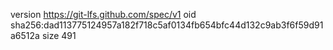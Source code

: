 version https://git-lfs.github.com/spec/v1
oid sha256:dad113775124957a182f718c5af0134fb654bfc44d132c9ab3f6f59d91a6512a
size 491
